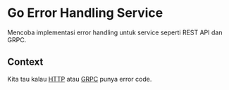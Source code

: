 # Go Error Handling Service

Mencoba implementasi error handling untuk service seperti REST API dan GRPC.

## Context

Kita tau kalau [HTTP](https://golang.org/src/net/http/status.go) 
atau [GRPC](https://github.com/grpc/grpc-go/blob/v1.40.0/codes/code_string.go) punya error code.